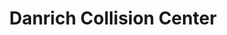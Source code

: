 ---
title: "Danrich Collision Center"
url: /homer-glen/danrich-collision-center/
shop: car repair
---